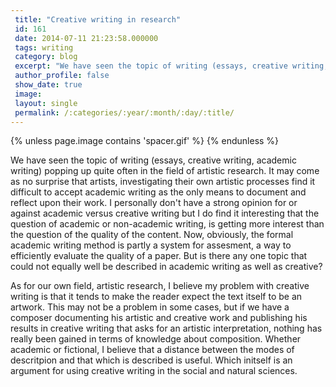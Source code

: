 ```yaml
---
 title: "Creative writing in research"
 id: 161
 date: 2014-07-11 21:23:58.000000
 tags: writing
 category: blog
 excerpt: "We have seen the topic of writing (essays, creative writing, academic writing) popping up quite often in the field of artistic research. It may come as no surprise that artists, investigating their ow..."
 author_profile: false
 show_date: true
 image: 
 layout: single
 permalink: /:categories/:year/:month/:day/:title/
---
```

{% unless page.image contains 'spacer.gif' %}
{% endunless %}

We have seen the topic of writing (essays, creative writing, academic writing) popping up quite often in the field of artistic research. It may come as no surprise that artists, investigating their own artistic processes find it difficult to accept academic writing as the only means to document and reflect upon their work. I personally don't have a strong opinion for or against academic versus creative writing but I do find it interesting that the question of academic or non-academic writing, is getting more interest than the question of the quality of the content. Now, obviously, the formal academic writing method is partly a system for assesment, a way to efficiently evaluate the quality of a paper. But is there any one topic that could not equally well be described in academic writing as well as creative?

As for our own field, artistic research, I believe my problem with creative writing is that it tends to make the reader expect the text itself to be an artwork. This may not be a problem in some cases, but if we have a composer documenting his artistic and creative work and publishing his results in creative writing that asks for an artistic interpretation, nothing has really been gained in terms of knowledge about composition. Whether academic or fictional, I believe that a distance between the modes of descritpion and that which is described is useful. Which initself is an argument for using creative writing in the social and natural sciences.

